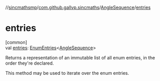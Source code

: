 //[sincmathsmp](../../../index.md)/[com.github.gallvp.sincmaths](../index.md)/[AngleSequence](index.md)/[entries](entries.md)

# entries

[common]\
val [entries](entries.md): [EnumEntries](https://kotlinlang.org/api/latest/jvm/stdlib/kotlin.enums/-enum-entries/index.html)&lt;[AngleSequence](index.md)&gt;

Returns a representation of an immutable list of all enum entries, in the order they're declared.

This method may be used to iterate over the enum entries.
